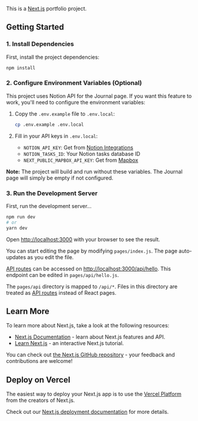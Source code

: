 This is a [Next.js](https://nextjs.org/) portfolio project.

## Getting Started

### 1. Install Dependencies

First, install the project dependencies:

```bash
npm install
```

### 2. Configure Environment Variables (Optional)

This project uses Notion API for the Journal page. If you want this feature to work, you'll need to configure the environment variables:

1. Copy the `.env.example` file to `.env.local`:
   ```bash
   cp .env.example .env.local
   ```

2. Fill in your API keys in `.env.local`:
   - `NOTION_API_KEY`: Get from [Notion Integrations](https://www.notion.so/my-integrations)
   - `NOTION_TASKS_ID`: Your Notion tasks database ID
   - `NEXT_PUBLIC_MAPBOX_API_KEY`: Get from [Mapbox](https://account.mapbox.com/)

**Note:** The project will build and run without these variables. The Journal page will simply be empty if not configured.

### 3. Run the Development Server

First, run the development server...

```bash
npm run dev
# or
yarn dev
```

Open [http://localhost:3000](http://localhost:3000) with your browser to see the result.

You can start editing the page by modifying `pages/index.js`. The page auto-updates as you edit the file.

[API routes](https://nextjs.org/docs/api-routes/introduction) can be accessed on [http://localhost:3000/api/hello](http://localhost:3000/api/hello). This endpoint can be edited in `pages/api/hello.js`.

The `pages/api` directory is mapped to `/api/*`. Files in this directory are treated as [API routes](https://nextjs.org/docs/api-routes/introduction) instead of React pages.

## Learn More

To learn more about Next.js, take a look at the following resources:

- [Next.js Documentation](https://nextjs.org/docs) - learn about Next.js features and API.
- [Learn Next.js](https://nextjs.org/learn) - an interactive Next.js tutorial.

You can check out [the Next.js GitHub repository](https://github.com/vercel/next.js/) - your feedback and contributions are welcome!

## Deploy on Vercel

The easiest way to deploy your Next.js app is to use the [Vercel Platform](https://vercel.com/new?utm_medium=default-template&filter=next.js&utm_source=create-next-app&utm_campaign=create-next-app-readme) from the creators of Next.js.

Check out our [Next.js deployment documentation](https://nextjs.org/docs/deployment) for more details.
